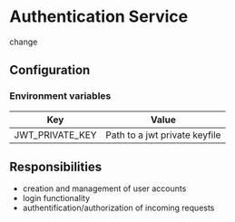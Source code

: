 # Authentication Service
change
## Configuration
### Environment variables
| Key             | Value                            |
|-----------------|----------------------------------|
| JWT_PRIVATE_KEY | Path to a jwt private keyfile    |


## Responsibilities

- creation and management of user accounts
- login functionality
- authentification/authorization of incoming requests
